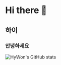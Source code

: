 # Hi there 👋
## 하이
### 안녕하세요


![HyWon's GitHub stats](https://github-readme-stats.vercel.app/api?AHW=anuraghazra&theme=dark&show_icons=true)

